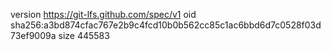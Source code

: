 version https://git-lfs.github.com/spec/v1
oid sha256:a3bd874cfac767e2b9c4fcd10b0b562cc85c1ac6bbd6d7c0528f03d73ef9009a
size 445583
